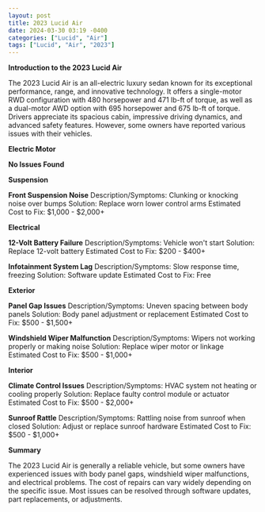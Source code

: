 ```yaml
---
layout: post
title: 2023 Lucid Air
date: 2024-03-30 03:19 -0400
categories: ["Lucid", "Air"]
tags: ["Lucid", "Air", "2023"]
---
```

**Introduction to the 2023 Lucid Air**

The 2023 Lucid Air is an all-electric luxury sedan known for its exceptional performance, range, and innovative technology. It offers a single-motor RWD configuration with 480 horsepower and 471 lb-ft of torque, as well as a dual-motor AWD option with 695 horsepower and 675 lb-ft of torque. Drivers appreciate its spacious cabin, impressive driving dynamics, and advanced safety features. However, some owners have reported various issues with their vehicles.

**Electric Motor**

**No Issues Found**

**Suspension**

**Front Suspension Noise**
Description/Symptoms: Clunking or knocking noise over bumps
Solution: Replace worn lower control arms
Estimated Cost to Fix: $1,000 - $2,000+

**Electrical**

**12-Volt Battery Failure**
Description/Symptoms: Vehicle won't start
Solution: Replace 12-volt battery
Estimated Cost to Fix: $200 - $400+

**Infotainment System Lag**
Description/Symptoms: Slow response time, freezing
Solution: Software update
Estimated Cost to Fix: Free

**Exterior**

**Panel Gap Issues**
Description/Symptoms: Uneven spacing between body panels
Solution: Body panel adjustment or replacement
Estimated Cost to Fix: $500 - $1,500+

**Windshield Wiper Malfunction**
Description/Symptoms: Wipers not working properly or making noise
Solution: Replace wiper motor or linkage
Estimated Cost to Fix: $500 - $1,000+

**Interior**

**Climate Control Issues**
Description/Symptoms: HVAC system not heating or cooling properly
Solution: Replace faulty control module or actuator
Estimated Cost to Fix: $500 - $2,000+

**Sunroof Rattle**
Description/Symptoms: Rattling noise from sunroof when closed
Solution: Adjust or replace sunroof hardware
Estimated Cost to Fix: $500 - $1,000+

**Summary**

The 2023 Lucid Air is generally a reliable vehicle, but some owners have experienced issues with body panel gaps, windshield wiper malfunctions, and electrical problems. The cost of repairs can vary widely depending on the specific issue. Most issues can be resolved through software updates, part replacements, or adjustments.
